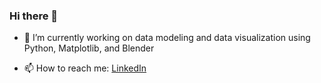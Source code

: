 <!--

- 🤔 I’m looking for help with: 

- 😄 Pronouns: He/Him

- 💬 Ask me about:

- 🌱 I’m currently learning about edge detection and partitioning algorithms

- 👯 I’m looking to collaborate on projects involving , modeling, and analyzing data

- ⚡ Fun fact: 



Math topics to revisit:

spectral graph clustering, special conformal transformation 

-->



### Hi there 👋

- 🔭 I’m currently working on data modeling and data visualization using Python, Matplotlib, and Blender

- 📫 How to reach me: [LinkedIn](https://www.linkedin.com/in/jon-ml/)
